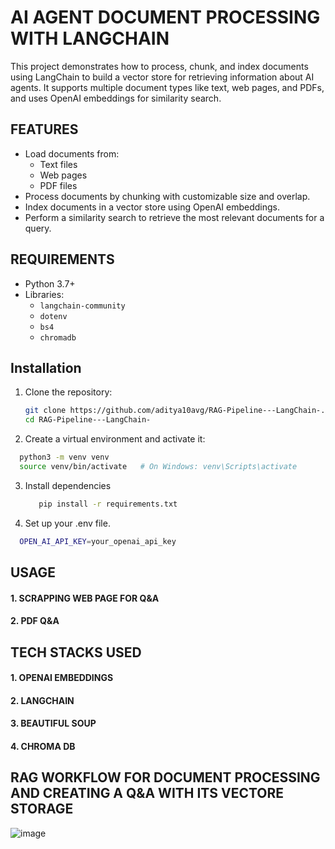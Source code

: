 # AI AGENT DOCUMENT PROCESSING WITH LANGCHAIN

This project demonstrates how to process, chunk, and index documents using LangChain to build a vector store for retrieving information about AI agents. It supports multiple document types like text, web pages, and PDFs, and uses OpenAI embeddings for similarity search.

## FEATURES

- Load documents from:
  - Text files
  - Web pages
  - PDF files
- Process documents by chunking with customizable size and overlap.
- Index documents in a vector store using OpenAI embeddings.
- Perform a similarity search to retrieve the most relevant documents for a query.

## REQUIREMENTS

- Python 3.7+
- Libraries:
  - `langchain-community`
  - `dotenv`
  - `bs4`
  - `chromadb`

## Installation

1. Clone the repository:
   ```bash
   git clone https://github.com/aditya10avg/RAG-Pipeline---LangChain-.git
   cd RAG-Pipeline---LangChain-
   ```
2. Create a virtual environment and activate it:

  ```bash
    python3 -m venv venv
    source venv/bin/activate   # On Windows: venv\Scripts\activate
  ```
3. Install dependencies
   ```bash
      pip install -r requirements.txt
   ```
4. Set up your .env file.
  ```bash
    OPEN_AI_API_KEY=your_openai_api_key
  ```
## USAGE
#### 1. SCRAPPING WEB PAGE FOR Q&A
#### 2. PDF Q&A

## TECH STACKS USED
#### 1. OPENAI EMBEDDINGS
#### 2. LANGCHAIN
#### 3. BEAUTIFUL SOUP
#### 4. CHROMA DB

## RAG WORKFLOW FOR DOCUMENT PROCESSING AND CREATING A Q&A WITH ITS VECTORE STORAGE

![image](https://github.com/user-attachments/assets/1c4310a9-cf9a-406c-9d2b-25d9239d8dc5)
